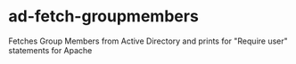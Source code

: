 ad-fetch-groupmembers
=====================

Fetches Group Members from Active Directory and prints for "Require user" statements for Apache


```

```
